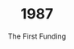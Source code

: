 ---
published: false
layout: "post"
title: "1987"
timeline: "false"
teaserText: "Alan Herbert, former Chair of the Board of Directors speaks to funding AIDS Vancouver in a time of crisis."
subtitle: "The First Funding"
video: "http://player.vimeo.com/video/68924049"
teaserImg: "1987-teaser.jpg"
featureImg: "1987-feature.jpg"

statistics:
- stat: "6"
  desc: "hemophiliacs in BC reported on having contracted HIV."

- stat: "524"
  desc: "HIV/AIDS Deaths in Canada."
  link: "http://www.phac-aspc.gc.ca/aids-sida/publication/survreport/2009/dec/9-eng.php"
  type: "webpage"

- stat: "1011"
  desc: "Canadians diagnosed with AIDS."
  link: "http://www.cdnaids.ca/canadianaidssocietymilestones"
  type: "webpage"

- stat: "5 to 10"
  desc: "million estimated to be infected worldwide by the WHO."
  link: "http://www.avert.org/aids-history87-92.htm"
  type: "webpage"

global:
- item: "AZT is approved by the US FDA for treatment of HIV/AIDS, at $10,000 per year, most expensive drug in history."
  link: "http://www.nytimes.com/1989/08/28/opinion/azt-s-inhuman-cost.html"
  type: "webpage"

- item: "US immigration bans people with HIV/AIDS."
  link: "http://www.amfar.org/thirty-years-of-hiv/aids-snapshots-of-an-epidemic/"
  type: "webpage"

- item: "'And the Band Played' written by Randy Shilts, is published."
  link: "http://www.amfar.org/thirty-years-of-hiv/aids-snapshots-of-an-epidemic/"
  type: "webpage"

- item: "U.S. President Ronald Reagan for the first time publicly uses the word AIDS, five years after its discovery."
  link: "https://www.youtube.com/watch?v=Sxz9M36LjYY"
  type: "video"

- item: "Needle exchanges are first piloted in the UK."
  link: "http://news.bbc.co.uk/1/hi/health/5033810.stm"
  type: "webpage"

national:
- item: "AZT becomes legally accessible in Canada."
  link: "http://www.actoronto.org/home.nsf/pages/acttimeline"
  type: "webpage"

- item: "The Toronto People with AIDS Foundation (TPWAF) is formed."
  link: "http://www.pwatoronto.org/english/main.php"
  type: "webpage"

- item: "ACT Up's first protest March 24, 1987."
  link: "http://www.youtube.com/watch?v=wwhFS1mUaVY"
  type: "video"

year:
- item: "The Simpsons cartoon first appears as a series of shorts on The Tracey Ullman Show."
  link: "http://watch-simpsons-online.blogspot.com/2013/01/watch-simpsons-online-watch-simpsons.html"
  type: "video"

- item: "Canada introduces a one dollar coin, nicknamed the 'Loonie'"
  link: "http://www.cbc.ca/archives/categories/economy-business/banks/banks-general/introducing-the-loonie.html"
  type: "webpage"

local:

- item: "Vancouver holds its first AIDS Candlelight Memorial."
  link: "http://www.projectremember.ca/TimeLine.aspx"
  type: "image"
  
- item: "The provincial government introduces Bill 34, a legislation that called for quarantining of people with AIDS. 'Quarantine Plan for AIDS'."
  link: "/media/1987-Quarantine-plan-for-AIDS.jpg"
  type: "image"

- item: "AIDS Vancouver's first Executive Director, Bob Tivey is fired for statements he made without the AIDS Vancouver board's sanctioning."
  link: "/media/1987-Bob-Tivey-Packs-it.jpg"
  type: "image"

- item: "McLaren Housing is founded providing affordable housing for those affected with HIV/AIDS"
  link: "http://www.mclarenhousing.com/index.php?option=com_content&view=article&id=46&Itemid=53"
  type: "webpage"
---